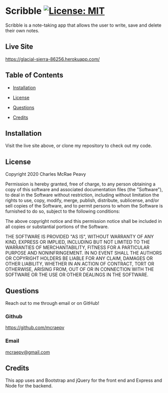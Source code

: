 # Scribble [![License: MIT](https://img.shields.io/badge/License-MIT-yellow.svg)](https://opensource.org/licenses/MIT)

Scribble is a note-taking app that allows the user to write, save and delete their own notes.

## Live Site

https://glacial-sierra-86256.herokuapp.com/

## Table of Contents

- [Installation](#installation)

- [License](#license)

- [Questions](#questions)

- [Credits](#credits)

## Installation

Visit the live site above, or clone my repository to check out my code.

## License

Copyright 2020 Charles McRae Peavy

Permission is hereby granted, free of charge, to any person obtaining a copy of this software and associated documentation files (the "Software"), to deal in the Software without restriction, including without limitation the rights to use, copy, modify, merge, publish, distribute, sublicense, and/or sell copies of the Software, and to permit persons to whom the Software is furnished to do so, subject to the following conditions:

The above copyright notice and this permission notice shall be included in all copies or substantial portions of the Software.

THE SOFTWARE IS PROVIDED "AS IS", WITHOUT WARRANTY OF ANY KIND, EXPRESS OR IMPLIED, INCLUDING BUT NOT LIMITED TO THE WARRANTIES OF MERCHANTABILITY, FITNESS FOR A PARTICULAR PURPOSE AND NONINFRINGEMENT. IN NO EVENT SHALL THE AUTHORS OR COPYRIGHT HOLDERS BE LIABLE FOR ANY CLAIM, DAMAGES OR OTHER LIABILITY, WHETHER IN AN ACTION OF CONTRACT, TORT OR OTHERWISE, ARISING FROM, OUT OF OR IN CONNECTION WITH THE SOFTWARE OR THE USE OR OTHER DEALINGS IN THE SOFTWARE.

## Questions

Reach out to me through email or on GitHub!

### Github

https://github.com/mcraepv

### Email

mcraepv@gmail.com

## Credits

This app uses and Bootstrap and jQuery for the front end and Express and Node for the backend.
